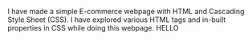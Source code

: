I have made a simple E-commerce webpage with HTML and Cascading Style Sheet (CSS). I have explored various HTML tags and  in-built properties in CSS while doing this webpage.
HELLO
